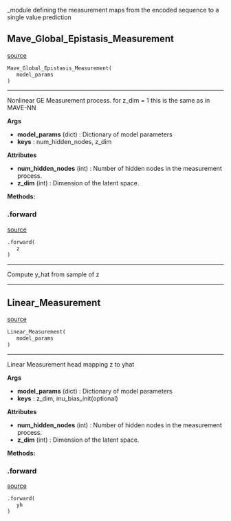 _module defining the measurement maps from the encoded sequence to a single value prediction


## Mave_Global_Epistasis_Measurement
[source](https://github.com/AndreaGraf/Protein_ML/blob/read_the_docs/protml/models/components/downstream_models.py/#L8)
```python 
Mave_Global_Epistasis_Measurement(
   model_params
)
```


---
Nonlinear GE Measurement process. for z_dim = 1 this is the same as in MAVE-NN

**Args**

* **model_params** (dict) : Dictionary of model parameters
* **keys**  : num_hidden_nodes, z_dim                    


**Attributes**

* **num_hidden_nodes** (int) : Number of hidden nodes in the measurement process.
* **z_dim** (int) : Dimension of the latent space.



**Methods:**


### .forward
[source](https://github.com/AndreaGraf/Protein_ML/blob/read_the_docs/protml/models/components/downstream_models.py/#L32)
```python
.forward(
   z
)
```

---
Compute y_hat from sample of z

----


## Linear_Measurement
[source](https://github.com/AndreaGraf/Protein_ML/blob/read_the_docs/protml/models/components/downstream_models.py/#L39)
```python 
Linear_Measurement(
   model_params
)
```


---
Linear Measurement head mapping z to yhat

**Args**

* **model_params** (dict) : Dictionary of model parameters
* **keys**  : z_dim, mu_bias_init(optional)                    


**Attributes**

* **num_hidden_nodes** (int) : Number of hidden nodes in the measurement process.
* **z_dim** (int) : Dimension of the latent space.



**Methods:**


### .forward
[source](https://github.com/AndreaGraf/Protein_ML/blob/read_the_docs/protml/models/components/downstream_models.py/#L59)
```python
.forward(
   yh
)
```

